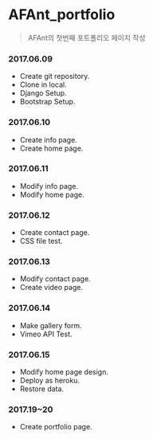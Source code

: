 # AFAnt_portfolio
> AFAnt의 첫번째 포트폴리오 페이지 작성

### 2017.06.09
+ Create git repository.
+ Clone in local.
+ Django Setup.
+ Bootstrap Setup.

### 2017.06.10
+ Create info page.
+ Create home page.

### 2017.06.11
+ Modify info page.
+ Modify home page.

### 2017.06.12
+ Create contact page.
+ CSS file test.

### 2017.06.13
+ Modify contact page.
+ Create video page.

### 2017.06.14
+ Make gallery form.
+ Vimeo API Test.

### 2017.06.15
+ Modify home page design.
+ Deploy as heroku.
+ Restore data.

### 2017.19~20
+ Create portfolio page.